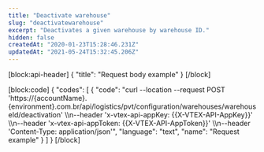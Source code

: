 ```yaml
---
title: "Deactivate warehouse"
slug: "deactivatewarehouse"
excerpt: "Deactivates a given warehouse by warehouse ID."
hidden: false
createdAt: "2020-01-23T15:28:46.231Z"
updatedAt: "2021-05-24T15:32:45.206Z"
---
```

[block:api-header]
{
  "title": "Request body example"
}
[/block]

[block:code]
{
  "codes": [
    {
      "code": "curl --location --request POST 'https://{accountName}.{environment}.com.br/api/logistics/pvt/configuration/warehouses/warehouseId/deactivation' \\\n--header 'x-vtex-api-appKey: {{X-VTEX-API-AppKey}}' \\\n--header 'x-vtex-api-appToken: {{X-VTEX-API-AppToken}}' \\\n--header 'Content-Type: application/json'",
      "language": "text",
      "name": "Request example"
    }
  ]
}
[/block]